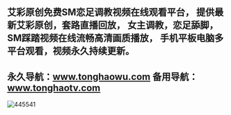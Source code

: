 艾彩原创免费SM恋足调教视频在线观看平台，
提供最新艾彩原创，套路直播回放，
女主调教，恋足舔脚，SM踩踏视频在线流畅高清画质播放，
手机平板电脑多平台观看，视频永久持续更新。
----------------------------
永久导航：www.tonghaowu.com 
备用导航：www.tonghaotv.com
-------------------------------
![445541](https://github.com/aicai2023/aicai2023/assets/173343597/0feb098b-f039-492c-8206-51d42bb5034e)
